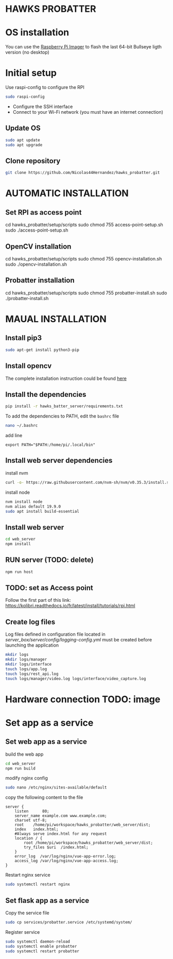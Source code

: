 # HAWKS PROBATTER

# OS installation
You can use the [Raspberry Pi Imager](https://www.raspberrypi.com/software/) to flash the last 64-bit Bullseye ligth version (no desktop)


# Initial setup

Use raspi-config to configure the RPI
```bash
sudo raspi-config
```
- Configure the SSH interface
- Connect to your Wi-Fi network (you must have an internet connection)

## Update OS

```bash
sudo apt update
sudo apt upgrade
```
## Clone repository

```bash
git clone https://github.com/Nicolas44Hernandez/hawks_probatter.git
```

# AUTOMATIC INSTALLATION

## Set RPI as access point 
cd hawks_probatter/setup/scripts
sudo chmod 755 access-point-setup.sh 
sudo ./access-point-setup.sh

## OpenCV installation
cd hawks_probatter/setup/scripts
sudo chmod 755 opencv-installation.sh 
sudo ./opencv-installation.sh

## Probatter installation
cd hawks_probatter/setup/scripts
sudo chmod 755 probatter-install.sh 
sudo ./probatter-install.sh 

# MAUAL INSTALLATION



## Install pip3

```bash
sudo apt-get install python3-pip
```

## Install opencv
The complete installation instruction could be found [here](https://qengineering.eu/install-opencv-lite-on-raspberry-pi.html)

## Install the dependencies
```bash
pip install -r hawks_batter_server/requirements.txt
```

To add the dependencies to PATH, edit the `bashrc` file

```bash
nano ~/.bashrc
```
add line
```
export PATH="$PATH:/home/pi/.local/bin"
```

## Install web server dependencies
install nvm
```bash
curl -o- https://raw.githubusercontent.com/nvm-sh/nvm/v0.35.3/install.sh | bash
```

install node
```bash
nvm install node
nvm alias default 19.9.0
sudo apt install build-essential
```

## Install web server
```bash
cd web_server
npm install
```

## RUN server (TODO: delete)
```bash
npm run host
```

## TODO: set as Access point
Follow the first part of this link:
https://kolibri.readthedocs.io/fr/latest/install/tutorials/rpi.html

## Create log files

Log files defined in configuration file located in *server_box/server/config/logging-config.yml* must be created before launching the application

```bash
mkdir logs
mkdir logs/manager
mkdir logs/interface
touch logs/app.log 
touch logs/rest_api.log 
touch logs/manager/video.log logs/interface/video_capture.log
```

# Hardware connection TODO: image

# Set app as a service
## Set web app as a service
build the web app
```bash
cd web_server
npm run build
```
modify nginx config
```bash
sudo nano /etc/nginx/sites-available/default
```
copy the following content to the file
```
server {
    listen      80;
    server_name example.com www.example.com;
    charset utf-8;
    root    /home/pi/workspace/hawks_probatter/web_server/dist;
    index   index.html;
    #Always serve index.html for any request
    location / {
        root /home/pi/workspace/hawks_probatter/web_server/dist;
        try_files $uri  /index.html;
    }
    error_log  /var/log/nginx/vue-app-error.log;
    access_log /var/log/nginx/vue-app-access.log;
}
```
Restart nginx service
```bash
sudo systemctl restart nginx
```

## Set flask app as a service
Copy the service file
```bash
sudo cp services/probatter.service /etc/systemd/system/
```

Register service
```bash
sudo systemctl daemon-reload
sudo systemctl enable probatter
sudo systemctl restart probatter
```